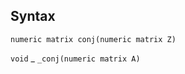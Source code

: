 ## Syntax

`numeric matrix conj(numeric matrix Z)`

`void`<span class="nowrap"> _ `_conj(numeric matrix A)`
